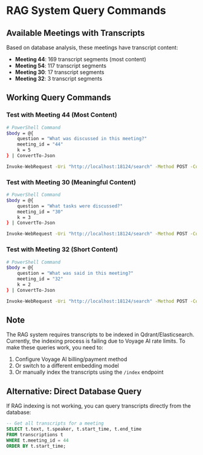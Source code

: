 # RAG System Query Commands

## Available Meetings with Transcripts

Based on database analysis, these meetings have transcript content:

- **Meeting 44**: 169 transcript segments (most content)
- **Meeting 54**: 117 transcript segments  
- **Meeting 30**: 17 transcript segments
- **Meeting 32**: 3 transcript segments

## Working Query Commands

### Test with Meeting 44 (Most Content)

```bash
# PowerShell Command
$body = @{
    question = "What was discussed in this meeting?"
    meeting_id = "44"
    k = 5
} | ConvertTo-Json

Invoke-WebRequest -Uri "http://localhost:18124/search" -Method POST -ContentType "application/json" -Body $body
```

### Test with Meeting 30 (Meaningful Content)

```bash
# PowerShell Command  
$body = @{
    question = "What tasks were discussed?"
    meeting_id = "30"
    k = 3
} | ConvertTo-Json

Invoke-WebRequest -Uri "http://localhost:18124/search" -Method POST -ContentType "application/json" -Body $body
```

### Test with Meeting 32 (Short Content)

```bash
# PowerShell Command
$body = @{
    question = "What was said in this meeting?"
    meeting_id = "32"
    k = 2
} | ConvertTo-Json

Invoke-WebRequest -Uri "http://localhost:18124/search" -Method POST -ContentType "application/json" -Body $body
```

## Note

The RAG system requires transcripts to be indexed in Qdrant/Elasticsearch. Currently, the indexing process is failing due to Voyage AI rate limits. To make these queries work, you need to:

1. Configure Voyage AI billing/payment method
2. Or switch to a different embedding model
3. Or manually index the transcripts using the `/index` endpoint

## Alternative: Direct Database Query

If RAG indexing is not working, you can query transcripts directly from the database:

```sql
-- Get all transcripts for a meeting
SELECT t.text, t.speaker, t.start_time, t.end_time 
FROM transcriptions t 
WHERE t.meeting_id = 44 
ORDER BY t.start_time;
``` 